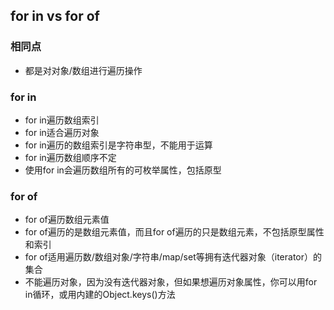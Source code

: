 ## for in vs for of

### 相同点

- 都是对对象/数组进行遍历操作

### for in

- for in遍历数组索引
- for in适合遍历对象
- for in遍历的数组索引是字符串型，不能用于运算
- for in遍历数组顺序不定
- 使用for in会遍历数组所有的可枚举属性，包括原型

### for of

- for of遍历数组元素值
- for of遍历的是数组元素值，而且for of遍历的只是数组元素，不包括原型属性和索引
- for of适用遍历数/数组对象/字符串/map/set等拥有迭代器对象（iterator）的集合
- 不能遍历对象，因为没有迭代器对象，但如果想遍历对象属性，你可以用for in循环，或用内建的Object.keys()方法

